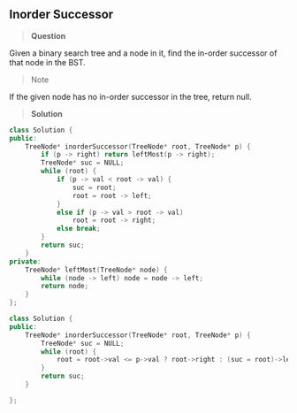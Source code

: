 ## Inorder Successor

>**Question**

Given a binary search tree and a node in it, find the in-order successor of that node in the BST.

>Note

If the given node has no in-order successor in the tree, return null.

>**Solution**

```c++
class Solution {
public:
    TreeNode* inorderSuccessor(TreeNode* root, TreeNode* p) {
        if (p -> right) return leftMost(p -> right);
        TreeNode* suc = NULL;
        while (root) {
            if (p -> val < root -> val) {
                suc = root;
                root = root -> left;
            }
            else if (p -> val > root -> val)
                root = root -> right;
            else break;
        }
        return suc;
    }
private:
    TreeNode* leftMost(TreeNode* node) {
        while (node -> left) node = node -> left;
        return node;
    }
};
```


```c++
class Solution {
public:
    TreeNode* inorderSuccessor(TreeNode* root, TreeNode* p) {
        TreeNode* suc = NULL;
        while (root) {
            root = root->val <= p->val ? root->right : (suc = root)->left;
        }
        return suc;
    }

};
```
